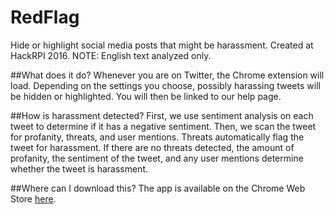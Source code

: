 # RedFlag
Hide or highlight social media posts that might be harassment. Created at HackRPI 2016.
NOTE: English text analyzed only.

##What does it do?
Whenever you are on Twitter, the Chrome extension will load. Depending on the settings you choose, possibly harassing tweets will be hidden or highlighted. You will then be linked to our help page.

##How is harassment detected?
First, we use sentiment analysis on each tweet to determine if it has a negative sentiment. Then, we scan the tweet for profanity, threats, and user mentions. Threats automatically flag the tweet for harassment. If there are no threats detected, the amount of profanity, the sentiment of the tweet, and any user mentions determine whether the tweet is harassment.

##Where can I download this?
The app is available on the Chrome Web Store [here](https://chrome.google.com/webstore/detail/redflag/icfcofbhpapplokfmbgllcfehkbaadap).
